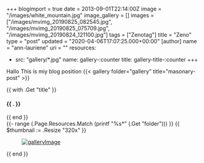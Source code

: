 +++
blogimport = true
date = 2013-09-01T22:14:00Z
image = "/images/white_mountain.jpg"
image_gallery = []
images = ["/images/mvimg_20190825_082545.jpg", "/images/mvimg_20190825_075709.jpg", "/images/mvimg_20190824_121100.jpg"]
tags = ["Zenotag"]
title = "Zeno"
type = "post"
updated = "2020-04-06T17:07:25.000+00:00"
[author]
name = "ann-lauriene"
uri = ""
resources:
- src: "gallery/*.jpg"
  name: gallery-:counter
  title: gallery-title-:counter
+++


Hallo This is miy blog position
{{< gallery folder="gallery" title="masonary-post" >}}


{{ with .Get "title" }}
  <h4>{{ . }}</h4>
{{ end }}
  <div class="gallery" itemscope itemtype="http://schema.org/ImageGallery">
  {{- range (.Page.Resources.Match (printf "%s*" (.Get "folder"))) }}
  {{ $thumbnail := .Resize "320x" }}
    <figure itemscope itemtype="http://schema.org/ImageObject" class="image gallery-item">
    <a href="{{ .Permalink }}" itemprop="contentUrl" data-size="{{ .Width }}x{{ .Height }}" >
      <img src="{{ $thumbnail.Permalink }}" itemprop="thumbnail" alt="galleryImage" class="galleryImage" />
    </a>
    <figcaption itemprop="caption description">
      <span itemprop="copyrightHolder"></span>
    </figcaption>
    </figure>
  {{ end }}
  </div>

